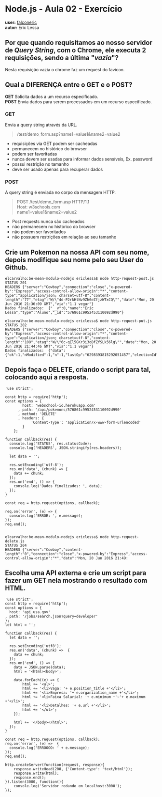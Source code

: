 # Node.js - Aula 02 - Exercício
**user:** [falconeric](https://github.com/falconeric)  
**autor:** Eric Lessa

## Por que quando requisitamos ao nosso servidor de *Query String*, **com o Chrome**, ele executa 2 requisições, sendo a última "*vazia*"?
Nesta requisição vazia o chrome faz um request do favicon.

## Qual a DIFERENÇA entre o GET e o POST?
**GET** Solicita dados a um recurso especificado.  
**POST** Envia dados para serem processados em um recurso especificado.

### GET
Envia a query string através da URL.
>/test/demo_form.asp?name1=value1&name2=value2

* requisições via GET podem ser cacheadas
* permanecem no histórico do browser
* podem ser favoritadas
* nunca devem ser usadas para informar dados sensíveis, Ex. password
* possui restrição no tamanho
* deve ser usado apenas para recuperar dados

### POST
A query string é enviada no corpo da mensagem HTTP.
>POST /test/demo_form.asp HTTP/1.1  
Host: w3schools.com  
name1=value1&name2=value2

* Post requests nunca são cacheados
* não permanecem no histórico do browser
* não podem ser favoritados
* não possuem restrições em relação ao seu tamanho

## Crie um Pokemon na nossa API com seu nome, depois modifique seu nome pelo seu User do Github.
```
elcarvalho:be-mean-modulo-nodejs ericlessa$ node http-request-post.js  
STATUS 201
HEADERS {"server":"Cowboy","connection":"close","x-powered-by":"Express","access-control-allow-origin":"*","content-type":"application/json; charset=utf-8","content-length":"77","etag":"W/\"4d-P2rkHtNv9Zh6eZfjzWTxCQ\"","date":"Mon, 20 Jun 2016 21:36:09 GMT","via":"1.1 vegur"}
Dados finalizados:  {"__v":0,"name":"Eric Lessa","type":"Aluno","_id":"576861c9952453110092d990"}

elcarvalho:be-mean-modulo-nodejs ericlessa$ node http-request-put.js
STATUS 202
HEADERS {"server":"Cowboy","connection":"close","x-powered-by":"Express","access-control-allow-origin":"*","content-type":"application/json; charset=utf-8","content-length":"108","etag":"W/\"6c-qEl5GKr3i3oBfZfSLk56lg\"","date":"Mon, 20 Jun 2016 21:44:46 GMT","via":"1.1 vegur"}
Dados finalizados:  {"data":{"ok":1,"nModified":1,"n":1,"lastOp":"6298393815292051457","electionId":"576451dfece94f32689e021d"}}
```


## **Depois faça o DELETE**, criando o script para tal, colocando aqui a resposta.
```
'use strict';

const http = require('http');
const options = {
        host: 'webschool-io.herokuapp.com'
      , path: '/api/pokemons/576861c9952453110092d990'
      , method: 'DELETE'
      , headers: {
            'Content-Type': 'application/x-www-form-urlencoded'
        }
    };

function callback(res) {
  console.log('STATUS', res.statusCode);
  console.log('HEADERS', JSON.stringify(res.headers));

  let data = '';

  res.setEncoding('utf-8');
  res.on('data', (chunk) => {
    data += chunk;
  });
  res.on('end', () => {
    console.log('Dados finalizados: ', data);
  });
}

const req = http.request(options, callback);

req.on('error', (e) => {
  console.log('ERROR: ', e.message);
});
req.end();


elcarvalho:be-mean-modulo-nodejs ericlessa$ node http-request-delete.js
STATUS 204
HEADERS {"server":"Cowboy","content-length":"0","connection":"close","x-powered-by":"Express","access-control-allow-origin":"*","date":"Mon, 20 Jun 2016 21:49:
```

## Escolha uma **API externa** e crie um script para fazer um GET nela **mostrando o resultado com HTML**.

```
'use strict';
const http = require('http');
const options = {
  host: 'api.usa.gov'
, path: '/jobs/search.json?query=developer'
};
let html = '';

function callback(res) {
  let data = '';

  res.setEncoding('utf8');
  res.on('data', (chunk) =>  {
    data += chunk;
  });
  res.on('end', () => {
    data = JSON.parse(data);
    html = '<html><body>';

    data.forEach((e) => {
        html += '<ul>';
        html += '<li>Vaga: '+ e.position_title +'</li>';
        html += '<li>Empresa: '+ e.organization_name +'</li>';
        html += '<li>Faixa Salarial: '+ e.minimum +'~'+ e.maximum +'</li>';
        html += '<li>Detalhes: '+ e.url +'</li>';
        html += '</ul>';
    });

    html += '</body></html>';
  });
}

const req = http.request(options, callback);
req.on('error', (e) =>  {
  console.log('ERROOOO: ' + e.message);
});
req.end();

http.createServer(function(request, response){
	response.writeHead(200, {'Content-type': 'text/html'});
	response.write(html);
	response.end();
}).listen(3000, function(){
	console.log('Servidor rodando em localhost:3000');
});
```
